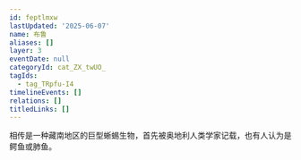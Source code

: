 ```yaml
---
id: feptlmxw
lastUpdated: '2025-06-07'
name: 布鲁
aliases: []
layer: 3
eventDate: null
categoryId: cat_ZX_twUO_
tagIds:
  - tag_TRpfu-I4
timelineEvents: []
relations: []
titledLinks: []
---
```

相传是一种藏南地区的巨型蜥蜴生物，首先被奥地利人类学家记载，也有人认为是鳄鱼或肺鱼。
